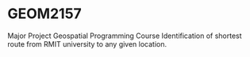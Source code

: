 # GEOM2157
Major Project Geospatial Programming Course
Identification of shortest route from RMIT university to any given location.
